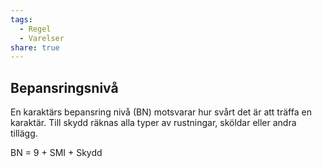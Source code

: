 ```yaml
---
tags:
  - Regel
  - Varelser
share: true
---
```

## Bepansringsnivå 
En karaktärs bepansring nivå (BN) motsvarar hur svårt det är att träffa en karaktär. Till skydd räknas alla typer av rustningar, sköldar eller andra tillägg.

BN = 9 + SMI + Skydd
